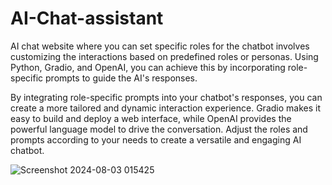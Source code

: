 # AI-Chat-assistant

AI chat website where you can set specific roles for the chatbot involves customizing the interactions based on predefined roles or personas. Using Python, Gradio, and OpenAI, you can achieve this by incorporating role-specific prompts to guide the AI's responses.

By integrating role-specific prompts into your chatbot's responses, you can create a more tailored and dynamic interaction experience. Gradio makes it easy to build and deploy a web interface, while OpenAI provides the powerful language model to drive the conversation. Adjust the roles and prompts according to your needs to create a versatile and engaging AI chatbot.

![Screenshot 2024-08-03 015425](https://github.com/user-attachments/assets/05d0648d-e4b1-4eac-8665-538f85a534a1)
